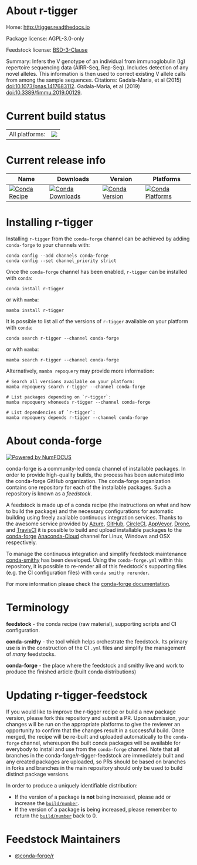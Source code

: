About r-tigger
==============

Home: http://tigger.readthedocs.io

Package license: AGPL-3.0-only

Feedstock license: [BSD-3-Clause](https://github.com/conda-forge/r-tigger-feedstock/blob/main/LICENSE.txt)

Summary: Infers the V genotype of an individual from immunoglobulin (Ig) repertoire sequencing data (AIRR-Seq, Rep-Seq). Includes detection of any novel alleles. This information is then used to correct existing V allele calls from among the sample sequences. Citations: Gadala-Maria, et al (2015) <doi:10.1073/pnas.1417683112>. Gadala-Maria, et al (2019) <doi:10.3389/fimmu.2019.00129>.

Current build status
====================


<table><tr><td>All platforms:</td>
    <td>
      <a href="https://dev.azure.com/conda-forge/feedstock-builds/_build/latest?definitionId=10032&branchName=main">
        <img src="https://dev.azure.com/conda-forge/feedstock-builds/_apis/build/status/r-tigger-feedstock?branchName=main">
      </a>
    </td>
  </tr>
</table>

Current release info
====================

| Name | Downloads | Version | Platforms |
| --- | --- | --- | --- |
| [![Conda Recipe](https://img.shields.io/badge/recipe-r--tigger-green.svg)](https://anaconda.org/conda-forge/r-tigger) | [![Conda Downloads](https://img.shields.io/conda/dn/conda-forge/r-tigger.svg)](https://anaconda.org/conda-forge/r-tigger) | [![Conda Version](https://img.shields.io/conda/vn/conda-forge/r-tigger.svg)](https://anaconda.org/conda-forge/r-tigger) | [![Conda Platforms](https://img.shields.io/conda/pn/conda-forge/r-tigger.svg)](https://anaconda.org/conda-forge/r-tigger) |

Installing r-tigger
===================

Installing `r-tigger` from the `conda-forge` channel can be achieved by adding `conda-forge` to your channels with:

```
conda config --add channels conda-forge
conda config --set channel_priority strict
```

Once the `conda-forge` channel has been enabled, `r-tigger` can be installed with `conda`:

```
conda install r-tigger
```

or with `mamba`:

```
mamba install r-tigger
```

It is possible to list all of the versions of `r-tigger` available on your platform with `conda`:

```
conda search r-tigger --channel conda-forge
```

or with `mamba`:

```
mamba search r-tigger --channel conda-forge
```

Alternatively, `mamba repoquery` may provide more information:

```
# Search all versions available on your platform:
mamba repoquery search r-tigger --channel conda-forge

# List packages depending on `r-tigger`:
mamba repoquery whoneeds r-tigger --channel conda-forge

# List dependencies of `r-tigger`:
mamba repoquery depends r-tigger --channel conda-forge
```


About conda-forge
=================

[![Powered by
NumFOCUS](https://img.shields.io/badge/powered%20by-NumFOCUS-orange.svg?style=flat&colorA=E1523D&colorB=007D8A)](https://numfocus.org)

conda-forge is a community-led conda channel of installable packages.
In order to provide high-quality builds, the process has been automated into the
conda-forge GitHub organization. The conda-forge organization contains one repository
for each of the installable packages. Such a repository is known as a *feedstock*.

A feedstock is made up of a conda recipe (the instructions on what and how to build
the package) and the necessary configurations for automatic building using freely
available continuous integration services. Thanks to the awesome service provided by
[Azure](https://azure.microsoft.com/en-us/services/devops/), [GitHub](https://github.com/),
[CircleCI](https://circleci.com/), [AppVeyor](https://www.appveyor.com/),
[Drone](https://cloud.drone.io/welcome), and [TravisCI](https://travis-ci.com/)
it is possible to build and upload installable packages to the
[conda-forge](https://anaconda.org/conda-forge) [Anaconda-Cloud](https://anaconda.org/)
channel for Linux, Windows and OSX respectively.

To manage the continuous integration and simplify feedstock maintenance
[conda-smithy](https://github.com/conda-forge/conda-smithy) has been developed.
Using the ``conda-forge.yml`` within this repository, it is possible to re-render all of
this feedstock's supporting files (e.g. the CI configuration files) with ``conda smithy rerender``.

For more information please check the [conda-forge documentation](https://conda-forge.org/docs/).

Terminology
===========

**feedstock** - the conda recipe (raw material), supporting scripts and CI configuration.

**conda-smithy** - the tool which helps orchestrate the feedstock.
                   Its primary use is in the construction of the CI ``.yml`` files
                   and simplify the management of *many* feedstocks.

**conda-forge** - the place where the feedstock and smithy live and work to
                  produce the finished article (built conda distributions)


Updating r-tigger-feedstock
===========================

If you would like to improve the r-tigger recipe or build a new
package version, please fork this repository and submit a PR. Upon submission,
your changes will be run on the appropriate platforms to give the reviewer an
opportunity to confirm that the changes result in a successful build. Once
merged, the recipe will be re-built and uploaded automatically to the
`conda-forge` channel, whereupon the built conda packages will be available for
everybody to install and use from the `conda-forge` channel.
Note that all branches in the conda-forge/r-tigger-feedstock are
immediately built and any created packages are uploaded, so PRs should be based
on branches in forks and branches in the main repository should only be used to
build distinct package versions.

In order to produce a uniquely identifiable distribution:
 * If the version of a package **is not** being increased, please add or increase
   the [``build/number``](https://docs.conda.io/projects/conda-build/en/latest/resources/define-metadata.html#build-number-and-string).
 * If the version of a package **is** being increased, please remember to return
   the [``build/number``](https://docs.conda.io/projects/conda-build/en/latest/resources/define-metadata.html#build-number-and-string)
   back to 0.

Feedstock Maintainers
=====================

* [@conda-forge/r](https://github.com/conda-forge/r/)


